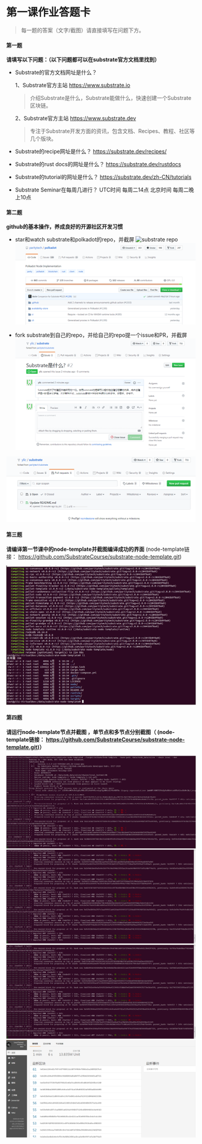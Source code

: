 # 第一课作业答题卡

> 每一题的答案（文字/截图）请直接填写在问题下方。

#### 第一题

**请填写以下问题：（以下问题都可以在substrate官方文档里找到）**

- Substrate的官方文档网址是什么？

  1、Substrate官方主站 https://www.substrate.io 
  > 介绍Substrate是什么，Substrate能做什么，快速创建一个Substrate区块链。

  2、Substrate官方主站 https://www.substrate.dev 
  > 专注于Substrate开发方面的资讯，包含文档、Recipes、教程、社区等几个版块。
  
- Substrate的recipe网址是什么？
	https://substrate.dev/recipes/
  

- Substrate的rust docs的网址是什么？
	https://substrate.dev/rustdocs
  

- Substrate的tutorial的网址是什么？
	https://substrate.dev/zh-CN/tutorials
  

- Substrate Seminar在每周几进行？
	UTC时间  每周二14点
	北京时间 每周二晚上10点




#### 第二题

**github的基本操作，养成良好的开源社区开发习惯**

- star和watch substrate和polkadot的repo，并截屏
![substrate repo](./lesson-1/2.1.png)  
![polkadot repo](./2.2.png)  

- fork substrate到自己的repo，并给自己的repo提一个issue和PR，并截屏
![isuse](./2.3.png)  

![pull requests](./2.4.png)


#### 第三题

**请编译第一节课中的node-template并截图编译成功的界面** (node-template链接： https://github.com/SubstrateCourse/substrate-node-template.git)

![编译成功的界面](./3.1.png)


#### 第四题

**请运行node-template节点并截图 ，单节点和多节点分别截图（ (node-template链接： https://github.com/SubstrateCourse/substrate-node-template.git)）**

![单节点 log](./4.1.png)   
![多节点 alicelog](./4.2.png)   
![多节点 bob log](./4.3.png)   
![polkadot.js](./4.4.png)   
